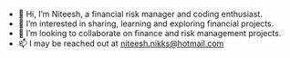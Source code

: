 - 👋 Hi, I’m Niteesh, a financial risk manager and coding enthusiast. 
- 👀 I’m interested in sharing, learning and exploring financial projects. 
- 💞️ I’m looking to collaborate on finance and risk management projects.
- 📫 I may be reached out at niteesh.nikks@hotmail.com

<!---
niteeshks/niteeshks is a ✨ special ✨ repository because its `README.md` (this file) appears on your GitHub profile.
You can click the Preview link to take a look at your changes.
--->
